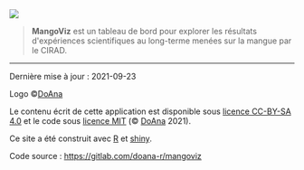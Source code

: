 
<img src="mangoviz-logo.png" id="logo"> 

> **MangoViz** est un tableau de bord pour explorer les résultats d'expériences scientifiques au long-terme menées sur la mangue par le CIRAD.











*** 

Dernière mise à jour : 2021-09-23 

Logo ©[DoAna](https://doana-r.com)  
<!-- Photographies © Jesper Rasmussen sauf mention contraire -->

Le contenu écrit de cette application est disponible sous [licence CC-BY-SA 4.0](https://creativecommons.org/licenses/by-sa/4.0/) et le code sous [licence MIT](https://mit-license.org/) (© [DoAna](https://www.doana-r.com/) 2021).

Ce site a été construit avec [R](https://www.r-project.org/) et [shiny](https://shiny.rstudio.com/).

Code source : https://gitlab.com/doana-r/mangoviz
<!-- peut-être à herberger sur le groupe du CIRAD -->




